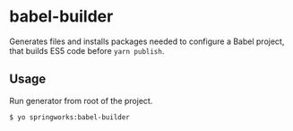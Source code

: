 # babel-builder

Generates files and installs packages needed to configure a Babel project, that builds ES5 code before `yarn publish`.

## Usage

Run generator from root of the project.

```
$ yo springworks:babel-builder
```
